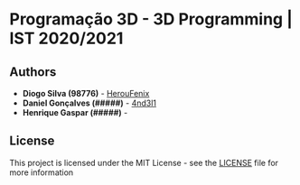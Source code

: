 # Programação 3D - 3D Programming | IST 2020/2021

## Authors

-   **Diogo Silva (98776)** - [HerouFenix](https://github.com/HerouFenix)
-   **Daniel Gonçalves (#####)** - [4nd3l1](https://github.com/4nd3l1)
-   **Henrique Gaspar (#####)** - 

## License

This project is licensed under the MIT License - see the [LICENSE](https://github.com/heroufenix/p3d/blob/master/LICENSE) file for more information
